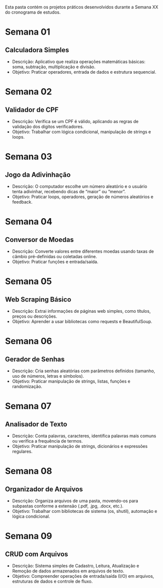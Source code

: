 Esta pasta contém os projetos práticos desenvolvidos durante a Semana XX do cronograma de estudos.

# Semana 01 
## Calculadora Simples
- Descrição: Aplicativo que realiza operações matemáticas básicas: soma, subtração, multiplicação e divisão.
- Objetivo: Praticar operadores, entrada de dados e estrutura sequencial.

# Semana 02 
## Validador de CPF
- Descrição: Verifica se um CPF é válido, aplicando as regras de validação dos dígitos verificadores.
- Objetivo: Trabalhar com lógica condicional, manipulação de strings e loops.

# Semana 03
## Jogo da Adivinhação
- Descrição: O computador escolhe um número aleatório e o usuário tenta adivinhar, recebendo dicas de “maior” ou “menor”.
- Objetivo: Praticar loops, operadores, geração de números aleatórios e feedback.

# Semana 04
## Conversor de Moedas
- Descrição: Converte valores entre diferentes moedas usando taxas de câmbio pré-definidas ou coletadas online.
- Objetivo: Praticar funções e entrada/saída.

# Semana 05
## Web Scraping Básico
- Descrição: Extrai informações de páginas web simples, como títulos, preços ou descrições.
- Objetivo: Aprender a usar bibliotecas como requests e BeautifulSoup.

# Semana 06
## Gerador de Senhas
- Descrição: Cria senhas aleatórias com parâmetros definidos (tamanho, uso de números, letras e símbolos).
- Objetivo: Praticar manipulação de strings, listas, funções e randomização.

# Semana 07
## Analisador de Texto
- Descrição: Conta palavras, caracteres, identifica palavras mais comuns ou verifica a frequência de termos.
- Objetivo: Praticar manipulação de strings, dicionários e expressões regulares.

# Semana 08
## Organizador de Arquivos
- Descrição: Organiza arquivos de uma pasta, movendo-os para subpastas conforme a extensão (.pdf, .jpg, .docx, etc.).
- Objetivo: Trabalhar com bibliotecas de sistema (os, shutil), automação e lógica condicional.

# Semana 09
## CRUD com Arquivos
- Descrição: Sistema simples de Cadastro, Leitura, Atualização e Remoção de dados armazenados em arquivos de texto.
- Objetivo: Compreender operações de entrada/saída (I/O) em arquivos, estruturas de dados e controle de fluxo.
